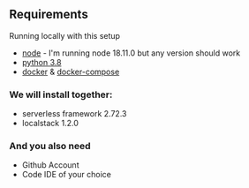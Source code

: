
## Requirements

Running locally with this setup

* [node](https://nodejs.org/en/download/) - I'm running node 18.11.0 but any version should work
* [python 3.8](https://www.python.org/downloads/release/python-380/)
* [docker](https://docs.docker.com/get-docker/) & [docker-compose](https://docker-docs.netlify.app/compose/install/)

### We will install together:
* serverless framework 2.72.3
* localstack 1.2.0


### And you also need
* Github Account
* Code IDE of your choice

